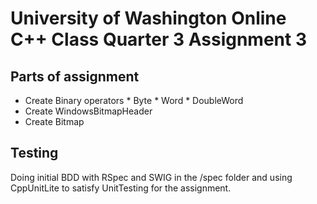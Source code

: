 University of Washington Online C++ Class Quarter 3 Assignment 3
==================================================================
Parts of assignment
--------------------------
  *  Create Binary operators
    *  Byte
    *  Word
    *  DoubleWord
  * Create WindowsBitmapHeader
  * Create Bitmap

Testing
--------------
Doing initial BDD with RSpec and SWIG in the /spec folder and using
CppUnitLite to satisfy UnitTesting for the assignment.
